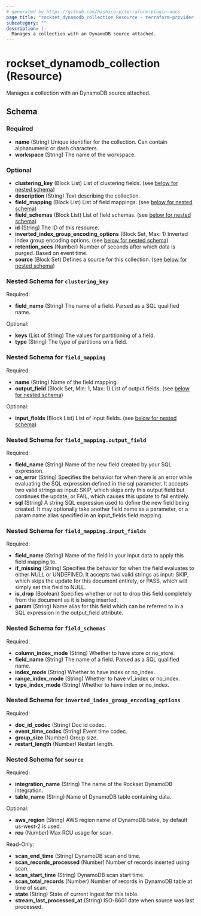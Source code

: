 ```yaml
---
# generated by https://github.com/hashicorp/terraform-plugin-docs
page_title: "rockset_dynamodb_collection Resource - terraform-provider-rockset"
subcategory: ""
description: |-
  Manages a collection with an DynamoDB source attached.
---
```


# rockset_dynamodb_collection (Resource)

Manages a collection with an DynamoDB source attached.



<!-- schema generated by tfplugindocs -->
## Schema

### Required

- **name** (String) Unique identifier for the collection. Can contain alphanumeric or dash characters.
- **workspace** (String) The name of the workspace.

### Optional

- **clustering_key** (Block List) List of clustering fields. (see [below for nested schema](#nestedblock--clustering_key))
- **description** (String) Text describing the collection.
- **field_mapping** (Block List) List of field mappings. (see [below for nested schema](#nestedblock--field_mapping))
- **field_schemas** (Block List) List of field schemas. (see [below for nested schema](#nestedblock--field_schemas))
- **id** (String) The ID of this resource.
- **inverted_index_group_encoding_options** (Block Set, Max: 1) Inverted index group encoding options. (see [below for nested schema](#nestedblock--inverted_index_group_encoding_options))
- **retention_secs** (Number) Number of seconds after which data is purged. Based on event time.
- **source** (Block Set) Defines a source for this collection. (see [below for nested schema](#nestedblock--source))

<a id="nestedblock--clustering_key"></a>
### Nested Schema for `clustering_key`

Required:

- **field_name** (String) The name of a field. Parsed as a SQL qualified name.

Optional:

- **keys** (List of String) The values for partitioning of a field.
- **type** (String) The type of partitions on a field.


<a id="nestedblock--field_mapping"></a>
### Nested Schema for `field_mapping`

Required:

- **name** (String) Name of the field mapping.
- **output_field** (Block Set, Min: 1, Max: 1) List of output fields. (see [below for nested schema](#nestedblock--field_mapping--output_field))

Optional:

- **input_fields** (Block List) List of input fields. (see [below for nested schema](#nestedblock--field_mapping--input_fields))

<a id="nestedblock--field_mapping--output_field"></a>
### Nested Schema for `field_mapping.output_field`

Required:

- **field_name** (String) Name of the new field created by your SQL expression.
- **on_error** (String) Specifies the behavior for when there is an error while evaluating the SQL expression defined in the sql parameter. It accepts two valid strings as input: SKIP, which skips only this output field but continues the update, or FAIL, which causes this update to fail entirely.
- **sql** (String) A string SQL expression used to define the new field being created. It may optionally take another field name as a parameter, or a param name alias specified in an input_fields field mapping.


<a id="nestedblock--field_mapping--input_fields"></a>
### Nested Schema for `field_mapping.input_fields`

Required:

- **field_name** (String) Name of the field in your input data to apply this field mapping to.
- **if_missing** (String) Specifies the behavior for when the field evaluates to either NULL or UNDEFINED. It accepts two valid strings as input: SKIP, which skips the update for this document entirely, or PASS, which will simply set this field to NULL.
- **is_drop** (Boolean) Specifies whether or not to drop this field completely from the document as it is being inserted.
- **param** (String) Name alias for this field which can be referred to in a SQL expression in the output_field attribute.



<a id="nestedblock--field_schemas"></a>
### Nested Schema for `field_schemas`

Required:

- **column_index_mode** (String) Whether to have store or no_store.
- **field_name** (String) The name of a field. Parsed as a SQL qualified name.
- **index_mode** (String) Whether to have index or no_index.
- **range_index_mode** (String) Whether to have v1_index or no_index.
- **type_index_mode** (String) Whether to have index or no_index.


<a id="nestedblock--inverted_index_group_encoding_options"></a>
### Nested Schema for `inverted_index_group_encoding_options`

Required:

- **doc_id_codec** (String) Doc id codec.
- **event_time_codec** (String) Event time codec.
- **group_size** (Number) Group size.
- **restart_length** (Number) Restart length.


<a id="nestedblock--source"></a>
### Nested Schema for `source`

Required:

- **integration_name** (String) The name of the Rockset DynamoDB integration.
- **table_name** (String) Name of DynamoDB table containing data.

Optional:

- **aws_region** (String) AWS region name of DynamoDB table, by default us-west-2 is used.
- **rcu** (Number) Max RCU usage for scan.

Read-Only:

- **scan_end_time** (String) DynamoDB scan end time.
- **scan_records_processed** (Number) Number of records inserted using scan.
- **scan_start_time** (String) DynamoDB scan start time.
- **scan_total_records** (Number) Number of records in DynamoDB table at time of scan.
- **state** (String) State of current ingest for this table.
- **stream_last_processed_at** (String) ISO-8601 date when source was last processed.


